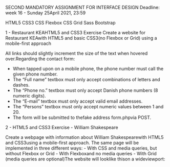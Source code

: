 SECOND MANDATORY ASSIGNMENT FOR INTERFACE DESIGN
Deadline: week 16 - Sunday 25April 2021, 23:59

HTML5
CSS3
CSS Flexbox
CSS Grid
Sass
Bootstrap

1 - Restaurant KEAHTML5 and CSS3 Exercise
Create  a website  for Restaurant  KEAwith  HTML5  and basic CSS3(no  Flexbox  or  Grid) using  a  mobile-first approach

All links should slightly increment the size of the text when hovered over.Regarding the contact form:
- When tapped upon on a mobile phone, the phone number must call the given phone number.
- The “Full name” textbox must only accept combinations of letters and dashes.
- The “Phone no.” textbox must only accept Danish phone numbers (8 numeric digits).
- The “E-mail” textbox must only accept valid email addresses.
- The “Persons” textbox must only accept numeric values between 1 and 20.
- The form will be submitted to thefake address form.phpvia POST.

2 - HTML5 and CSS3 Exercise - William Shakespeare

Create  a webpage  with  information  about  William  Shakespearewith  HTML5  and CSS3using  a  mobile-first approach. The same page will be implemented in three different ways:
    - With CSS and media queries, but without Flexbox or Grid
    - With Flexboxand no media queries
    - With Grid (media queries are optional)The website will looklike thison a wideviewport:
